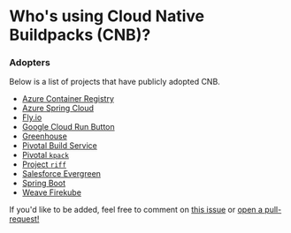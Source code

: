# Who's using Cloud Native Buildpacks (CNB)?

### Adopters
Below is a list of projects that have publicly adopted CNB. 

* [Azure Container Registry](https://docs.microsoft.com/en-us/azure/container-registry/container-registry-tasks-pack-build)
* [Azure Spring Cloud](https://content.pivotal.io/blog/azure-spring-cloud-a-new-way-to-run-spring-boot-apps-atop-kubernetes)
* [Fly.io](https://fly.io/blog/simpler-fly-deployments-nodejs-rails-golang-java/)
* [Google Cloud Run Button](https://cloud.google.com/blog/products/serverless/introducing-cloud-run-button-click-to-deploy-your-git-repos-to-google-cloud)
* [Greenhouse](https://github.com/grnhse/)
* [Pivotal Build Service](https://content.pivotal.io/blog/pivotal-build-service-now-alpha-assembles-and-updates-containers-in-kubernetes)
* [Pivotal `kpack`](https://content.pivotal.io/blog/introducing-kpack-a-kubernetes-native-container-build-service)
* [Project `riff`](https://projectriff.io/blog/2018/11/19/announcing-riff-0-2-0)
* [Salesforce Evergreen](https://developer.salesforce.com/blogs/2019/11/introducing-salesforce-evergreen.html)
* [Spring Boot](https://spring.io/blog/2020/01/23/spring-boot-2-3-0-m1-is-now-available)
* [Weave Firekube](https://www.weave.works/blog/firekube-fast-and-secure-kubernetes-clusters-using-weave-ignite)

If you'd like to be added, feel free to comment on [this issue](https://github.com/buildpacks/community/issues/12) or [open a pull-request!](https://github.com/buildpacks/community/edit/master/ADOPTERS.md)
